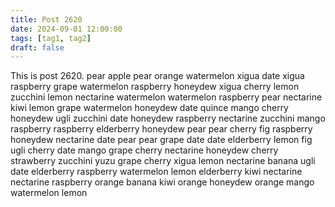 ```yaml
---
title: Post 2620
date: 2024-09-01 12:00:00
tags: [tag1, tag2]
draft: false
---
```

This is post 2620.
pear
apple
pear
orange
watermelon
xigua
date
xigua
raspberry
grape
watermelon
raspberry
honeydew
xigua
cherry
lemon
zucchini
lemon
nectarine
watermelon
watermelon
raspberry
pear
nectarine
kiwi
lemon
grape
watermelon
honeydew
date
quince
mango
cherry
honeydew
ugli
zucchini
date
honeydew
raspberry
nectarine
zucchini
mango
raspberry
raspberry
elderberry
honeydew
pear
pear
cherry
fig
raspberry
honeydew
nectarine
date
pear
pear
grape
date
date
elderberry
lemon
fig
ugli
cherry
date
mango
grape
cherry
nectarine
honeydew
cherry
strawberry
zucchini
yuzu
grape
cherry
xigua
lemon
nectarine
banana
ugli
date
elderberry
raspberry
watermelon
lemon
elderberry
kiwi
nectarine
nectarine
raspberry
orange
banana
kiwi
orange
honeydew
orange
mango
watermelon
lemon
